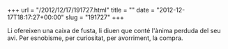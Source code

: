 +++
url = "/2012/12/17/191727.html"
title = ""
date = "2012-12-17T18:17:27+00:00"
slug = "191727"
+++

<p>Li ofereixen una caixa de fusta, li diuen que conté l'ànima perduda del seu avi. Per esnobisme, per curiositat, per avorriment, la compra.</p>
